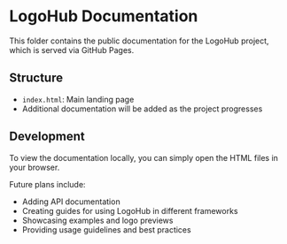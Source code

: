 # LogoHub Documentation

This folder contains the public documentation for the LogoHub project, which is served via GitHub Pages.

## Structure

- `index.html`: Main landing page
- Additional documentation will be added as the project progresses

## Development

To view the documentation locally, you can simply open the HTML files in your browser.

Future plans include:
- Adding API documentation
- Creating guides for using LogoHub in different frameworks
- Showcasing examples and logo previews
- Providing usage guidelines and best practices 